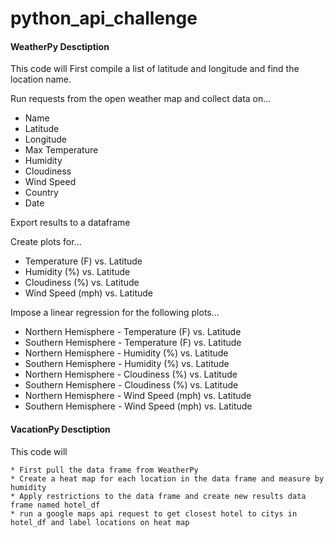 # python_api_challenge

#### WeatherPy Desctiption

This code will 
 First compile a list of latitude and longitude and find the location name.
 
 Run requests from the open weather map and collect data on...
   
   * Name
   * Latitude
   * Longitude
   * Max Temperature
   * Humidity
   * Cloudiness
   * Wind Speed
   * Country
   * Date
 
 Export results to a dataframe 
 
 Create plots for...
   
   * Temperature (F) vs. Latitude
   * Humidity (%) vs. Latitude
   * Cloudiness (%) vs. Latitude
   * Wind Speed (mph) vs. Latitude
 
 Impose a linear regression for the following plots...
   
   * Northern Hemisphere - Temperature (F) vs. Latitude
   * Southern Hemisphere - Temperature (F) vs. Latitude
   * Northern Hemisphere - Humidity (%) vs. Latitude
   * Southern Hemisphere - Humidity (%) vs. Latitude
   * Northern Hemisphere - Cloudiness (%) vs. Latitude
   * Southern Hemisphere - Cloudiness (%) vs. Latitude
   * Northern Hemisphere - Wind Speed (mph) vs. Latitude
   * Southern Hemisphere - Wind Speed (mph) vs. Latitude
   
  #### VacationPy Desctiption
  
  This code will
  
    * First pull the data frame from WeatherPy 
    * Create a heat map for each location in the data frame and measure by humidity
    * Apply restrictions to the data frame and create new results data frame named hotel_df
    * run a google maps api request to get closest hotel to citys in hotel_df and label locations on heat map
